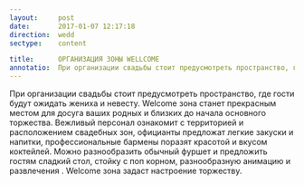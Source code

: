 ```yaml
---
layout:     post
date:       2017-01-07 12:17:18
direction:  wedd
sectype:    content

title:      ОРГАНИЗАЦИЯ ЗОНЫ WELLCOME               
annotatio:  При организации свадьбы стоит предусмотреть пространство, где гости будут ожидать жениха и невесту. Welcome зона станет прекрасным местом для досуга ваших родных и близких до начала основного торжества. Вежливый персонал ознакомит с территорией и расположением свадебных зон, официанты предложат легкие закуски и напитки, профессиональные бармены поразят красотой и вкусом коктейлей. Можно разнообразить обычный фуршет и предложить гостям сладкий стол, стойку с поп корном, разнообразную анимацию и развлечения . Welcome зона задаст настроение торжеству. 
---
```


При организации свадьбы стоит предусмотреть пространство, где гости будут ожидать жениха и невесту. Welcome зона станет прекрасным местом для досуга ваших родных и близких до начала основного торжества. Вежливый персонал ознакомит с территорией и расположением свадебных зон, официанты предложат легкие закуски и напитки, профессиональные бармены поразят красотой и вкусом коктейлей. Можно разнообразить обычный фуршет и предложить гостям сладкий стол, стойку с поп корном, разнообразную анимацию и развлечения . Welcome зона задаст настроение торжеству. 